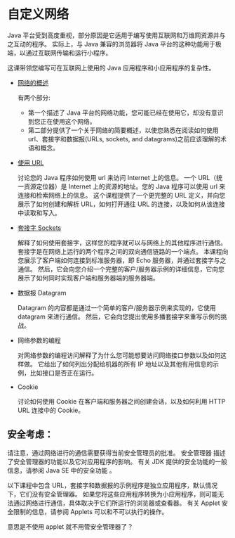 # 自定义网络
Java 平台受到高度重视，部分原因是它适用于编写使用互联网和万维网资源并与之互动的程序。
实际上，与 Java 兼容的浏览器将 Java 平台的这种功能用于极端，以通过互联网传输和运行小程序。

这课带领您编写可在互联网上使用的 Java 应用程序和小应用程序的复杂性。

* [网络的概述](./overview/)

    有两个部分:

    * 第一个描述了 Java 平台的网络功能，您可能已经在使用它，却没有意识到您正在使用这个网络。
    * 第二部分提供了一个关于网络的简要概述，以使您熟悉在阅读如何使用 url、套接字和数据报(URLs, sockets, and datagrams)之前应该理解的术语和概念。

* [使用 URL](./urls/)

    讨论您的 Java 程序如何使用 url 来访问 Internet 上的信息。
    一个 URL（统一资源定位器）是 Internet 上的资源的地址。您的 Java 程序可以使用 url 来连接和检索网络上的信息。
    这个课程提供了一个更完整的 URL 定义，并向您展示了如何创建和解析 URL，如何打开通往 URL 的连接，以及如何从该连接中读取和写入。

* [套接字 Sockets](./sockets/)

    解释了如何使用套接字，这样您的程序就可以与网络上的其他程序进行通信。套接字是在网络上运行的两个程序之间的双向通信链路的一个端点。
    本课程向您展示了客户端如何连接到标准服务器，即 Echo 服务器，并通过套接字与之通信。
    然后，它会向您介绍一个完整的客户/服务器示例的详细信息，它向您展示了如何同时实现客户端和服务器端的服务器端。

* 数据报 Datagram

    Datagram 的内容都是通过一个简单的客户/服务器示例来实现的，它使用 datagram 来进行通信。
    然后，它会向您提出使用多播套接字来重写示例的挑战。

* 网络参数的编程

   对网络参数的编程访问解释了为什么您可能想要访问网络接口参数以及如何这样做。
   它给出了如何列出分配给机器的所有 IP 地址以及其他有用信息的示例，比如接口是否正在运行。

* Cookie

   讨论如何使用 Cookie 在客户端和服务器之间创建会话，以及如何利用 HTTP URL 连接中的 Cookie。


## 安全考虑：
请注意，通过网络进行的通信需要获得当前安全管理员的批准。 安全管理器 描述了安全管理器的功能以及它对应用程序的影响。
有关 JDK 提供的安全功能的一般信息，请参阅 Java SE 中的安全功能 。

以下课程中包含 URL，套接字和数据报的示例程序是独立应用程序，默认情况下，它们没有安全管理器。
如果您将这些应用程序转换为小应用程序，则可能无法通过网络进行通信，具体取决于它们所运行的浏览器或查看器。
有关 Applet 安全限制的信息，请参阅 Applets 可以和不可以执行的操作。

意思是不使用 applet 就不用管安全管理器了？
